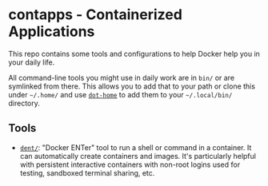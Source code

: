 contapps - Containerized Applications
=====================================

This repo contains some tools and configurations to help Docker help
you in your daily life.

All command-line tools you might use in daily work are in `bin/` or
are symlinked from there. This allows you to add that to your path
or clone this under `~/.home/` and use [`dot-home`] to add them to
your `~/.local/bin/` directory.

Tools
-----

* [`dent/`]: "Docker ENTer" tool to run a shell or command in a
  container. It can automatically create containers and images. It's
  particularly helpful with persistent interactive containers with
  non-root logins used for testing, sandboxed terminal sharing, etc.



<!-------------------------------------------------------------------->
[`dent/`]: dent/
[`dot-home`]: https://github.com/dot-home/_dot-home
